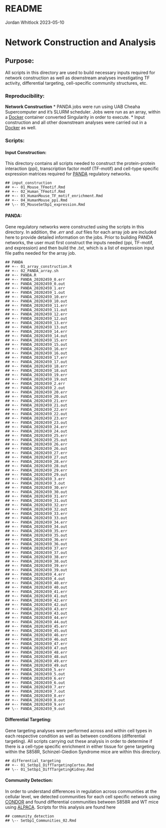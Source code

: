 README
================
Jordan Whitlock
2023-05-10

# Network Construction and Analysis

## Purpose:

All scripts in this directory are used to build necessary inputs
required for network construction as well as downstream analyses
investigating TF activity, differential targeting, cell-specific
community structures, etc.

### Reproducibility:

**Network Construction** \* PANDA jobs were run using UAB Cheaha
Supercomputer and it’s SLURM scheduler. Jobs were run as an array,
within a
[Docker](https://hub.docker.com/repository/docker/jordanwhitlock/setbp1_manuscript_panda_1.0.1/general)
container converted Singularity in order to execute. \* Input
construction and all other downstream analyses were carried out in a
[Docker](https://hub.docker.com/repository/docker/jordanwhitlock/setbp1_manuscript/general)
as well.

### Scripts:

#### Input Construction:

This directory contains all scripts needed to construct the
protein-protein interaction (ppi), transcription factor motif (TF-motif)
and cell-type specific expression matrices required for
[PANDA](https://netzoo.github.io/zooanimals/panda/) regulatory networks.

    ## input_construction
    ## +-- 01_Mouse_TFmotif.Rmd
    ## +-- 02_Human_TFmotif.Rmd
    ## +-- 03_HumanMouse_TF_motif_enrichment.Rmd
    ## +-- 04_HumanMouse_ppi.Rmd
    ## \-- 05_MouseSetbp1_expression.Rmd

#### PANDA:

Gene regulatory networks were constructed using the scripts in this
directory. In addition, the *.err* and *.out* files for each array job
are included here to provide detailed information on the jobs. Prior to
building PANDA networks, the user must first construct the inputs needed
(ppi, TF-motif, and expression) and then build the *.txt*, which is a
list of expression input file paths needed for the array job.

    ## PANDA
    ## +-- 01_array_construction.R
    ## +-- 02_PANDA_array.sh
    ## +-- PANDA.R
    ## +-- PANDA_20202459_0.err
    ## +-- PANDA_20202459_0.out
    ## +-- PANDA_20202459_1.err
    ## +-- PANDA_20202459_1.out
    ## +-- PANDA_20202459_10.err
    ## +-- PANDA_20202459_10.out
    ## +-- PANDA_20202459_11.err
    ## +-- PANDA_20202459_11.out
    ## +-- PANDA_20202459_12.err
    ## +-- PANDA_20202459_12.out
    ## +-- PANDA_20202459_13.err
    ## +-- PANDA_20202459_13.out
    ## +-- PANDA_20202459_14.err
    ## +-- PANDA_20202459_14.out
    ## +-- PANDA_20202459_15.err
    ## +-- PANDA_20202459_15.out
    ## +-- PANDA_20202459_16.err
    ## +-- PANDA_20202459_16.out
    ## +-- PANDA_20202459_17.err
    ## +-- PANDA_20202459_17.out
    ## +-- PANDA_20202459_18.err
    ## +-- PANDA_20202459_18.out
    ## +-- PANDA_20202459_19.err
    ## +-- PANDA_20202459_19.out
    ## +-- PANDA_20202459_2.err
    ## +-- PANDA_20202459_2.out
    ## +-- PANDA_20202459_20.err
    ## +-- PANDA_20202459_20.out
    ## +-- PANDA_20202459_21.err
    ## +-- PANDA_20202459_21.out
    ## +-- PANDA_20202459_22.err
    ## +-- PANDA_20202459_22.out
    ## +-- PANDA_20202459_23.err
    ## +-- PANDA_20202459_23.out
    ## +-- PANDA_20202459_24.err
    ## +-- PANDA_20202459_24.out
    ## +-- PANDA_20202459_25.err
    ## +-- PANDA_20202459_25.out
    ## +-- PANDA_20202459_26.err
    ## +-- PANDA_20202459_26.out
    ## +-- PANDA_20202459_27.err
    ## +-- PANDA_20202459_27.out
    ## +-- PANDA_20202459_28.err
    ## +-- PANDA_20202459_28.out
    ## +-- PANDA_20202459_29.err
    ## +-- PANDA_20202459_29.out
    ## +-- PANDA_20202459_3.err
    ## +-- PANDA_20202459_3.out
    ## +-- PANDA_20202459_30.err
    ## +-- PANDA_20202459_30.out
    ## +-- PANDA_20202459_31.err
    ## +-- PANDA_20202459_31.out
    ## +-- PANDA_20202459_32.err
    ## +-- PANDA_20202459_32.out
    ## +-- PANDA_20202459_33.err
    ## +-- PANDA_20202459_33.out
    ## +-- PANDA_20202459_34.err
    ## +-- PANDA_20202459_34.out
    ## +-- PANDA_20202459_35.err
    ## +-- PANDA_20202459_35.out
    ## +-- PANDA_20202459_36.err
    ## +-- PANDA_20202459_36.out
    ## +-- PANDA_20202459_37.err
    ## +-- PANDA_20202459_37.out
    ## +-- PANDA_20202459_38.err
    ## +-- PANDA_20202459_38.out
    ## +-- PANDA_20202459_39.err
    ## +-- PANDA_20202459_39.out
    ## +-- PANDA_20202459_4.err
    ## +-- PANDA_20202459_4.out
    ## +-- PANDA_20202459_40.err
    ## +-- PANDA_20202459_40.out
    ## +-- PANDA_20202459_41.err
    ## +-- PANDA_20202459_41.out
    ## +-- PANDA_20202459_42.err
    ## +-- PANDA_20202459_42.out
    ## +-- PANDA_20202459_43.err
    ## +-- PANDA_20202459_43.out
    ## +-- PANDA_20202459_44.err
    ## +-- PANDA_20202459_44.out
    ## +-- PANDA_20202459_45.err
    ## +-- PANDA_20202459_45.out
    ## +-- PANDA_20202459_46.err
    ## +-- PANDA_20202459_46.out
    ## +-- PANDA_20202459_47.err
    ## +-- PANDA_20202459_47.out
    ## +-- PANDA_20202459_48.err
    ## +-- PANDA_20202459_48.out
    ## +-- PANDA_20202459_49.err
    ## +-- PANDA_20202459_49.out
    ## +-- PANDA_20202459_5.err
    ## +-- PANDA_20202459_5.out
    ## +-- PANDA_20202459_6.err
    ## +-- PANDA_20202459_6.out
    ## +-- PANDA_20202459_7.err
    ## +-- PANDA_20202459_7.out
    ## +-- PANDA_20202459_8.err
    ## +-- PANDA_20202459_8.out
    ## +-- PANDA_20202459_9.err
    ## \-- PANDA_20202459_9.out

#### Differential Targeting:

Gene targeting analyses were performed across and within cell types in
each respective condition as well as between conditions (differential
targeting). All scripts carrying out these analysis in order to
determine if there is a cell-type specific enrichment in either tissue
for gene targeting within the S858R, Schinzel-Giedion Syndrome mice are
within this directory.

    ## differential_targeting
    ## +-- 01_Setbp1_DiffTargetingCortex.Rmd
    ## \-- 01_Setbp1_DiffTargetingKidney.Rmd

#### Community Detection:

In order to understand differences in regulation across communities at
the cellular level, we detected communities for each cell specific
network using [CONDOR](https://netzoo.github.io/zooanimals/condor/) and
found differential communities between S858R and WT mice using
[ALPACA](https://netzoo.github.io/zooanimals/alpaca/). Scripts for this
analysis are found here

    ## community_detection
    ## \-- Setbp1_Communities_02.Rmd
